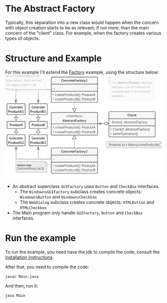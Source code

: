 # The Abstract Factory
Typically, this separation into a new class would happen when the concern with object creation starts to be as relevant, if not more, than the main concern of the "client" class. For example, when the factory creates various types of objects.
 
# Structure and Example
For this example I'll extend the [Factory](/Creational/Factory/README.md) example, using the structure below:
![](structure.png)

- An abstract superclass `GUIFactory` uses `Button` and `CheckBox` interfaces.
  - The `WindownsGUIFactory` subclass creates concrete objects: `WindownsButton` and `WindownsCheckbox`
  - The `WebDialog` subclass creates concrete objects: `HTMLButton` and `HTMLCheckbox`
- The Main program only handle `GUIFactory`, `Button` and `CheckBox` interfaces.

# Run the example
To run the example, you need have the jdk to compile the code, consult the [installation instructions](https://docs.oracle.com/javase/8/docs/technotes/guides/install/install_overview.html).  

After that, you need to compile the code:
```
javac Main.java
```
And then, run it:
```
java Main
```